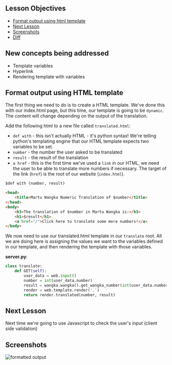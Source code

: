 ## Lesson Objectives

* [Format output using html template](#format-output-using-html-template)
* [Next Lesson](#next-lesson)
* [Screenshots](#screenshots)
* [Diff](https://github.com/lathonez/wangka/compare/lesson-eleven...lesson-twelve)

## New concepts being addressed

* Template variables
* Hyperlink
* Rendering template with variables

## Format output using HTML template

The first thing we need to do is to create a HTML template. We've done this with our index.html page, but this time, our template is going to be `dynamic`. The content will change depending on the output of the translation.

Add the following html to a new file called `translated.html`:

* `def with` - this isn't actually HTML - it's python syntax! We're telling python's templating engine that our HTML template expects two variables to be set.
* `number` - the number the user asked to be translated
* `result` - the result of the translation
* `a href` - this is the first time we've used a `link` in our HTML, we need the user to be able to translate more numbers if necessary. The target of the link (`href`) is the root of our website (`index.html`).

```html
$def with (number, result)

<head>
    <title>Martu Wangka Numeric Translation of $number</title>
</head>
<body>
    <h3>The translation of $number in Martu Wangka is:</h3>
    <h1>$result</h1>
    <a href="/">Click here to translate some more numbers!</a>
</body>
```

We now need to use our translated.html template in our `translate` root. All we are doing here is assigning the values we want to the variables defined in our template, and then rendering the template with those variables.

**server.py**:

```python
class translate:
    def GET(self):
        user_data = web.input()
        number = int(user_data.number)
        result = wangka.wangka().get_wangka_number(int(user_data.number))
        render = web.template.render('.')
        return render.translated(number, result)
```


## Next Lesson

Next time we're going to use Javascript to check the user's input (client side validation)

## Screenshots

![formatted output](https://github.com/lathonez/powwow/blob/master/lessons/screens/11-after.png "formatted output")